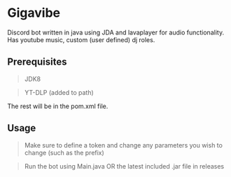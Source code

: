 # Gigavibe

 Discord bot written in java using JDA and lavaplayer for audio functionality.
 Has youtube music, custom (user defined) dj roles. 

## Prerequisites

> JDK8

> YT-DLP (added to path)

The rest will be in the pom.xml file.

## Usage

> Make sure to define a token and change any parameters you wish to change (such as the prefix)

> Run the bot using Main.java OR the latest included .jar file in releases
